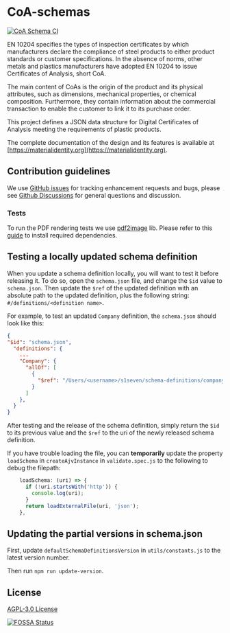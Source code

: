 # CoA-schemas

[![CoA Schema CI](https://github.com/thematerials-network/CoA-schemas/actions/workflows/ci.yml/badge.svg)](https://github.com/thematerials-network/CoA-schemas/actions/workflows/ci.yml)

EN 10204 specifies the types of inspection certificates by which manufacturers declare the compliance of steel products to either product standards or customer specifications. In the absence of norms, other metals and plastics manufacturers have adopted EN 10204 to issue Certificates of Analysis, short CoA.

The main content of CoAs is the origin of the product and its physical attributes, such as dimensions, mechanical properties, or chemical composition. Furthermore, they contain information about the commercial transaction to enable the customer to link it to its purchase order.

This project defines a JSON data structure for Digital Certificates of Analysis meeting the requirements of plastic products.

The complete documentation of the design and its features is available at [https://materialidentity.org](https://materialidentity.org).

## Contribution guidelines

We use [GitHub issues](https://github.com/thematerials-network/CoA-schemas/issues/) for tracking enhancement requests and bugs, please see [Github Discussions](https://github.com/thematerials-network/CoA-schemas/discussions) for general questions and discussion.

### Tests

To run the PDF rendering tests we use [pdf2image](https://github.com/yakovmeister/pdf2image) lib. Please refer to this [guide](https://github.com/yakovmeister/pdf2image/blob/master/docs/gm-installation.md) to install required dependencies.

## Testing a locally updated schema definition

When you update a schema definition locally, you will want to test it before releasing it. To do so, open the `schema.json` file, and change the `$id` value to `schema.json`. Then update the `$ref` of the updated definition with an absolute path to the updated definition, plus the following string: `#/definitions/<definition name>`.

For example, to test an updated `Company` definition, the `schema.json` should look like this:

```json
{
"$id": "schema.json",
  "definitions": {
    ...
    "Company": {
      "allOf": [
        {
          "$ref": "/Users/<username>/s1seven/schema-definitions/company/company.json#/definitions/Company"
        }
      ]
    },
  }
}
```

After testing and the release of the schema definition, simply return the `$id` to its previous value and the `$ref` to the uri of the newly released schema definition.

If you have trouble loading the file, you can **temporarily** update the property `loadSchema` in `createAjvInstance` in `validate.spec.js` to the following to debug the filepath:

```js
    loadSchema: (uri) => {
      if (!uri.startsWith('http')) {
        console.log(uri);
      }
      return loadExternalFile(uri, 'json');
    },
```

## Updating the partial versions in schema.json

First, update `defaultSchemaDefinitionsVersion` in `utils/constants.js` to the latest version number.

Then run `npm run update-version`.

## License

[AGPL-3.0 License](https://github.com/thematerials-network/CoA-schemas/blob/main/LICENSE)

[![FOSSA Status](https://app.fossa.com/api/projects/git%2Bgithub.com%2Fthematerials-network%2FCoA-schemas.svg?type=large)](https://app.fossa.com/projects/git%2Bgithub.com%2Fthematerials-network%2FCoA-schemas?ref=badge_large)
